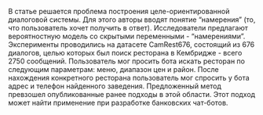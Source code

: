 В статье решается проблема построения целе-ориентированной диалоговой системы. Для этого авторы вводят понятие “намерения” (то, что пользователь хочет получить в ответ).
Исследователи предлагают вероятностную модель со скрытыми переменными - “намерениями”.
Эксперименты проводились на датасете CamRest676, состоящий из 676 диалогов, целью которых был поиск ресторана в Кембридже - всего 2750 сообщений.
Пользователь мог просить бота искать ресторан по следующим параметрам: меню, диапазон цен и район. После нахождения конкретного ресторана пользователь мог спросить у бота адрес и телефон найденного заведения. Предложенный метод превзошел опубликованные ранее подходы в этой области.
Этот подход может найти применение при разработке банковских чат-ботов.
